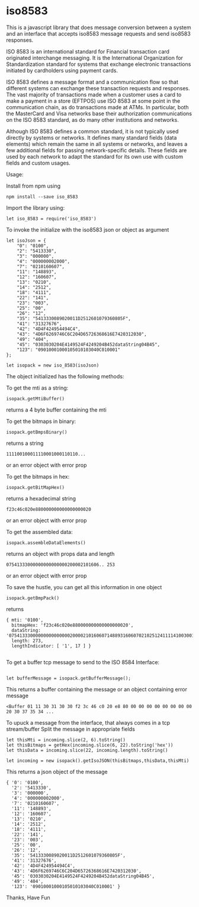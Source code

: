 # iso8583

This is a javascript library that does message conversion between a system and an interface that accepts iso8583 message requests and send iso8583 responses.

ISO 8583 is an international standard for Financial transaction card originated interchange messaging. It is the International Organization for Standardization standard for systems that exchange electronic transactions initiated by cardholders using payment cards.

ISO 8583 defines a message format and a communication flow so that different systems can exchange these transaction requests and responses. The vast majority of transactions made when a customer uses a card to make a payment in a store (EFTPOS) use ISO 8583 at some point in the communication chain, as do transactions made at ATMs. In particular, both the MasterCard and Visa networks base their authorization communications on the ISO 8583 standard, as do many other institutions and networks.

Although ISO 8583 defines a common standard, it is not typically used directly by systems or networks. It defines many standard fields (data elements) which remain the same in all systems or networks, and leaves a few additional fields for passing network-specific details. These fields are used by each network to adapt the standard for its own use with custom fields and custom usages. 

Usage:

Install from npm using

```
npm install --save iso_8583

```

Import the library using:

```
let iso_8583 = require('iso_8583')

```

To invoke the initialize with the iso8583 json or object as argument

```
let isoJson = {
	"0": "0100",
	"2": "5413330",
	"3": "000000",
	"4": "000000002000",
	"7": "0210160607",
	"11": "148893",
	"12": "160607",
	"13": "0210",
	"14": "2512",
	"18": "4111",
	"22": "141",
	"23": "003",
	"25": "00",
	"26": "12",
	"35": "5413330089020011D2512601079360805F",
	"41": "31327676",
	"42": "4D4F424954494C4",
	"43": "4D6F6269746C6C204D65726368616E7420312030",
	"49": "404",
	"45": "0303030204E4149524F4249204B452dataString04B45",
	"123": "09010001000105010103040C010001"
};

```

```
let isopack = new iso_8583(isoJson)

```

The object initialized has the following methods:

To get the mti as a string:
```
isopack.getMtiBuffer()

```

returns a 4 byte buffer containing the mti

To get the bitmaps in binary:

```
isopack.getBmpsBinary()

```

returns a string 

```
111100100011110001000110110...

```

or an error object with error prop

To get the bitmaps in hex:

```
isopack.getBitMapHex()

```

returns a hexadecimal string 

```
f23c46c020e880000000000000000020

```

or an error object with error prop

To get the assembled data:

```
isopack.assembleDataElements()

```

returns an object with props data and length 

```
07541333000000000000000200002101606.. 253

```

or an error object with error prop

To save the hustle, you can get all this information in one object

```
isopack.getBmpPack()

```

returns

```
{ mti: '0100',
  bitmapHex: 'f23c46c020e880000000000000000020',
  dataString: '07541333000000000000000200002101606071488931606070210251241111410030012345413330089020011D2512601079360805F313276764D4F424954494C44D6F6269746C6C204D65726368616E7420312030450303030204E4149524F4249204B452dataString04B4540403009010001000105010103040C010001',
  length: 273,
  lengthIndicator: [ '1', 17 ] }


```


To get a buffer tcp message to send to the ISO 8584 Interface:

```

let bufferMessage = isopack.getBufferMessage();

```

This returns a buffer containing the message or an object containing error message

```
<Buffer 01 11 30 31 30 30 f2 3c 46 c0 20 e8 80 00 00 00 00 00 00 00 00 20 30 37 35 34 ...

```


To upuck a message from the interface, that always comes in a tcp stream/buffer
Split the message in appropriate fields


```
let thisMti = incoming.slice(2, 6).toString()
let thisBitmaps = getHex(incoming.slice(6, 22).toString('hex'))
let thisData = incoming.slice(22, incoming.length).toString()

let incoming = new isopack().getIsoJSON(thisBitmaps,thisData,thisMti)

```

This returns a json object of the message

```
{ '0': '0100',
  '2': '5413330',
  '3': '000000',
  '4': '000000002000',
  '7': '0210160607',
  '11': '148893',
  '12': '160607',
  '13': '0210',
  '14': '2512',
  '18': '4111',
  '22': '141',
  '23': '003',
  '25': '00',
  '26': '12',
  '35': '5413330089020011D2512601079360805F',
  '41': '31327676',
  '42': '4D4F424954494C4',
  '43': '4D6F6269746C6C204D65726368616E7420312030',
  '45': '0303030204E4149524F4249204B452dataString04B45',
  '49': '404',
  '123': '09010001000105010103040C010001' }

```


Thanks, Have Fun
